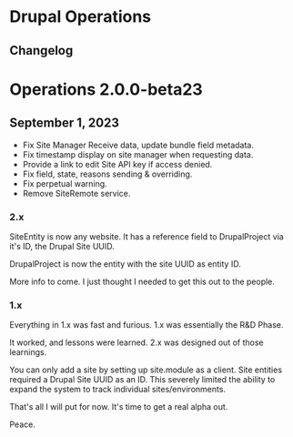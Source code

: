 Drupal Operations
=================

Changelog
---------

# Operations 2.0.0-beta23
## September 1, 2023

- Fix Site Manager Receive data, update bundle field metadata.
- Fix timestamp display on site manager when requesting data.
- Provide a link to edit Site API key if access denied.
- Fix field, state, reasons sending & overriding.
- Fix perpetual warning.
- Remove SiteRemote service.

### 2.x 

SiteEntity is now any website. It has a reference field to DrupalProject via it's ID, the Drupal Site UUID.

DrupalProject is now the entity with the site UUID as entity ID.

More info to come. I just thought I needed to get this out to the people.

### 1.x

  Everything in 1.x was fast and furious. 1.x was essentially the R&D Phase.

  It worked, and lessons were learned. 2.x was designed out of those learnings.

  You can only add a site by setting up site.module as a client.
  Site entities required a Drupal Site UUID as an ID. This severely limited the ability to expand the system to track individual sites/environments.

  That's all I will put for now. It's time to get a real alpha out.

  Peace.

